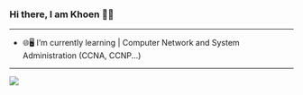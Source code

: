 ### Hi there, I am Khoen 👋🏻
----------------------------------------------
- 🌐🖥️ I’m currently learning | Computer Network and System Administration (CCNA, CCNP...)
----------------------------------------------
<img src="https://github-readme-stats.vercel.app/api?username=KHOEN&&show_icons=true&title_color=FFFFFF&icon_color=FF2933&text_color=FFFFFF&bg_color=151515">
